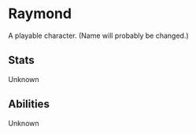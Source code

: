 Raymond
=======

A playable character. (Name will probably be changed.)

Stats
-----

Unknown

Abilities
---------

Unknown

